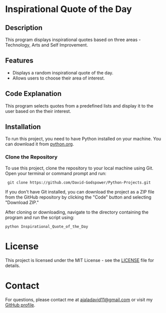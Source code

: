 # Inspirational Quote of the Day

## Description
This program displays inspirational quotes based on three areas - Technology, Arts and Self Improvement.

## Features
- Displays a random inspirational quote of the day.
- Allows users to choose their area of interest.

## Code Explanation 
This program selects quotes from a predefined lists and display it to the user based on the their interest.

## Installation
To run this project, you need to have Python installed on your machine. You can download it from [python.org](https://www.python.org/downloads/).

### Clone the Repository
To use this project, clone the repository to your local machine using Git. Open your terminal or command prompt and run:

`
git clone https://github.com/David-Godspower/Python-Projects.git`

If you don't have Git installed, you can download the project as a ZIP file from the GitHub repository by clicking the "Code" button and selecting "Download ZIP."

After cloning or downloading, navigate to the directory containing the program and run the script using:

`python Inspirational_Quote_of_the_Day`

# License

This project is licensed under the MIT License - see the [LICENSE](LICENSE) file for details.

# Contact

For questions, please contact me at ajaladavid11@gmail.com or visit my [GitHub profile](https://github.com/David-Godspower).
